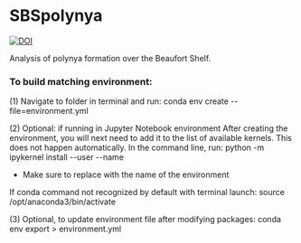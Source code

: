 # SBSpolynya
[![DOI](https://zenodo.org/badge/938404365.svg)](https://doi.org/10.5281/zenodo.17291247)

Analysis of polynya formation over the Beaufort Shelf.


### To build matching environment:
(1) Navigate to folder in terminal and run:
conda env create --file=environment.yml

(2) Optional: if running in Jupyter Notebook environment
After creating the environment, you will next need to add it to the list of available kernels. 
This does not happen automatically. In the command line, run:
python -m ipykernel install --user --name <NAME>
* Make sure to replace <NAME> with the name of the environment

If conda command not recognized by default with terminal launch:
source /opt/anaconda3/bin/activate

(3) Optional, to update environment file after modifying packages:
conda env export > environment.yml
